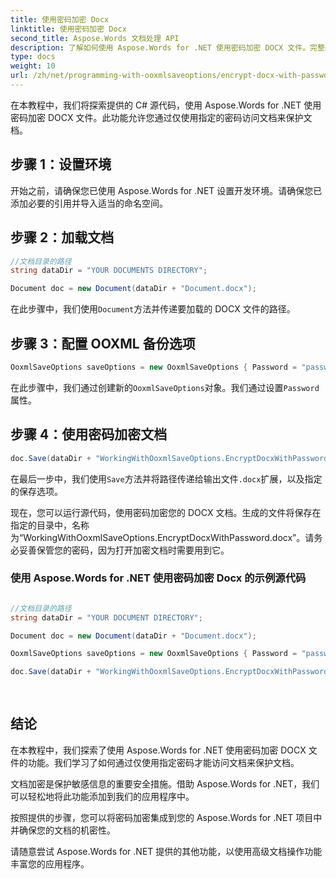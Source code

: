```yaml
---
title: 使用密码加密 Docx
linktitle: 使用密码加密 Docx
second_title: Aspose.Words 文档处理 API
description: 了解如何使用 Aspose.Words for .NET 使用密码加密 DOCX 文件。完整的文档安全教程。
type: docs
weight: 10
url: /zh/net/programming-with-ooxmlsaveoptions/encrypt-docx-with-password/
---
```

在本教程中，我们将探索提供的 C# 源代码，使用 Aspose.Words for .NET 使用密码加密 DOCX 文件。此功能允许您通过仅使用指定的密码访问文档来保护文档。

## 步骤 1：设置环境

开始之前，请确保您已使用 Aspose.Words for .NET 设置开发环境。请确保您已添加必要的引用并导入适当的命名空间。

## 步骤 2：加载文档

```csharp
//文档目录的路径
string dataDir = "YOUR DOCUMENTS DIRECTORY";

Document doc = new Document(dataDir + "Document.docx");
```

在此步骤中，我们使用`Document`方法并传递要加载的 DOCX 文件的路径。

## 步骤 3：配置 OOXML 备份选项

```csharp
OoxmlSaveOptions saveOptions = new OoxmlSaveOptions { Password = "password" };
```

在此步骤中，我们通过创建新的`OoxmlSaveOptions`对象。我们通过设置`Password`属性。

## 步骤 4：使用密码加密文档

```csharp
doc.Save(dataDir + "WorkingWithOoxmlSaveOptions.EncryptDocxWithPassword.docx", saveOptions);
```

在最后一步中，我们使用`Save`方法并将路径传递给输出文件`.docx`扩展，以及指定的保存选项。

现在，您可以运行源代码，使用密码加密您的 DOCX 文档。生成的文件将保存在指定的目录中，名称为“WorkingWithOoxmlSaveOptions.EncryptDocxWithPassword.docx”。请务必妥善保管您的密码，因为打开加密文档时需要用到它。

### 使用 Aspose.Words for .NET 使用密码加密 Docx 的示例源代码 

```csharp

//文档目录的路径
string dataDir = "YOUR DOCUMENT DIRECTORY";  

Document doc = new Document(dataDir + "Document.docx");

OoxmlSaveOptions saveOptions = new OoxmlSaveOptions { Password = "password" };

doc.Save(dataDir + "WorkingWithOoxmlSaveOptions.EncryptDocxWithPassword.docx", saveOptions);
            
        
```

## 结论

在本教程中，我们探索了使用 Aspose.Words for .NET 使用密码加密 DOCX 文件的功能。我们学习了如何通过仅使用指定密码才能访问文档来保护文档。

文档加密是保护敏感信息的重要安全措施。借助 Aspose.Words for .NET，我们可以轻松地将此功能添加到我们的应用程序中。

按照提供的步骤，您可以将密码加密集成到您的 Aspose.Words for .NET 项目中并确保您的文档的机密性。

请随意尝试 Aspose.Words for .NET 提供的其他功能，以使用高级文档操作功能丰富您的应用程序。
